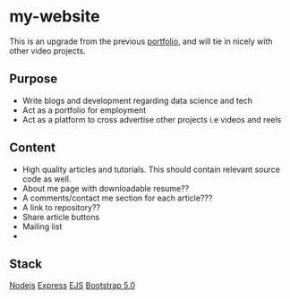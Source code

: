 # my-website
This is an upgrade from the previous [portfolio](https://thelocalhost.netlify.app/), and will tie in nicely with other video projects.


## Purpose

- Write blogs and development regarding data science and tech
- Act as a portfolio for employment
- Act as a platform to cross advertise other projects i.e videos and reels


## Content

- High quality articles and tutorials. This should contain relevant source code as well.
- About me page with downloadable resume??
- A comments/contact me section for each article???
- A link to repository??
- Share article buttons
- Mailing list
- 



## Stack
[Nodejs](#)
[Express](#)
[EJS](#)
[Bootstrap 5.0](https://getbootstrap.com/docs/5.0/getting-started/introduction/)

